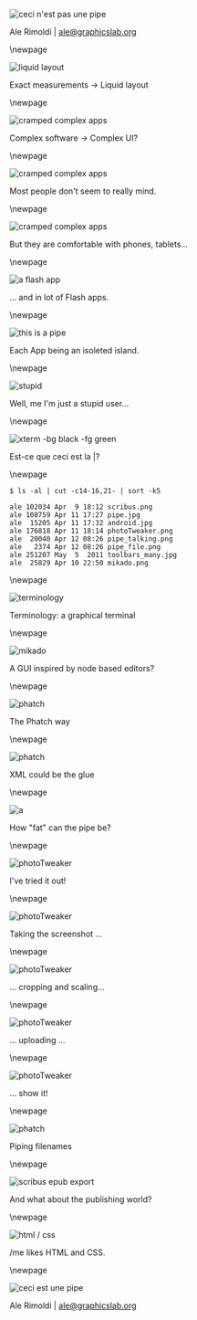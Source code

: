 <!---
TODO:
- by the way, the pipe is the first memory i have of the lgm (picture of kiberpipa): a t-shirt i've met at the hostel in lyon and that i've found amazing! but i still haven't managed to buy one...
- martin sayz: the xclip can manage formatting
- another guy says: have a look at jack (libjack)


mention
-->
![ceci n'est pas une pipe](image/pas_pipe.jpg)

Ale Rimoldi | ale@graphicslab.org

<!---

Hi. My name is Ale Rimoldi and I'm a Scribus developer -- a Desktop publishing tool -- and one of the organizers of the Libre Graphics Meeting, a yearly get together of the users and develoeprs for the free software for graphics.

This talk will be about integrating "small" tools for graphics with something similar to the Unix pipe.

Around the end of 2012, I took a break from my Scribus activities, and I've been thinking about the world of publishing is evolving and how we – as free software creators – can help the people achieve their goals.

One of the topics that I've been focusng on is: what about creating a zoo of small tools, each solving a specific task, instead of one big monolitic program.

-->

\newpage

![liquid layout](image/epub.jpg)

Exact measurements -> Liquid layout

<!---

My quest started, while I was working on the Epub export plugin for Scribus. One of the main goals was to get a liquid layout from an application that has been conceived to manage fixed – very exact – measurements and proportions.

And I wanted to achieve this without making the Scribus UI even more complex and make the all process as smooth as possible.

-->

\newpage

![cramped complex apps](image/scribus.png)

Complex software -> Complex UI?

\newpage

![cramped complex apps](image/toolbars_many.jpg)

Most people don't seem to really mind.

\newpage

![cramped complex apps](image/android.png)

But they are comfortable with phones, tablets...

<!---
But, at the same time, people are getting used to Apps that do only one task. Mostly with a clean, minimalistic interface. On their phones, on their tablet...

-->

\newpage

![a flash app](image/phraseit.png)

... and in lot of Flash apps.

<!--
... and on the Web where lots of Flash apps -- but also more and more HTML5 ones -- are making the internet fun to use.
-->

\newpage

![this is a pipe](image/pipe.jpg)

Each App being an isoleted island.

<!---

But each one of those applications live in its own world and can't talk to the other ones. Lots of isolated islands, not really what I was looking for. But still inspiring: it made me think about creating small apps with a pipe between them...

-->

\newpage

![stupid](image/stupid.jpg)

Well, me I'm just a stupid user...

<!---

This morning at the hostel I've been trying to explain what I was doing to a musician and teacher. After some time his answer whas been: "Well, me I'm just a stupid user and I don't really understand more than what I need to type some text". One thing is sure: he is not stupid! I'm pretty sure that it's his computer that makes him feel stupid. The proof is in the fact that he admits that he feels comfortable with phone and tablet Apps that each do one single step in a complex interaction with his tool. 

-->

\newpage

![xterm -bg black -fg green](image/xterm_pipe.png)

Est-ce que ceci est la |?

<!--

As I've said at the beginning of this talk, I've been inspired is coming from the Unix pipe.

For those who don't know about it, the unix pipe is a sort of command, that can be put between between the name of two programs and will result in the output for the first program, being piped into the second program, which will do what it's needed.
-->

\newpage

    $ ls -al | cut -c14-16,21- | sort -k5
    
    ale 102034 Apr  9 18:12 scribus.png
    ale 108759 Apr 11 17:27 pipe.jpg
    ale  15205 Apr 11 17:32 android.jpg
    ale 176818 Apr 11 18:14 photoTweaker.png
    ale  20040 Apr 12 08:26 pipe_talking.png
    ale   2374 Apr 12 08:26 pipe_file.png
    ale 251207 May  5  2011 toolbars_many.jpg
    ale  25829 Apr 10 22:50 mikado.png

<!--
The Unix pipe is a very powerfull tool, that in a rather simple way, make programs communicate. The basic principle being, that each program can read text as input and can output text as a result of the process.
But already this rather simple example, shows the limits of the pipe: I've tried to list the files in the current directoy and get them sorted by size -- well, without using the built-in option -- the size is sorted by it's alphabetic order, not the numeric one: so 20040 comes before 2374. Not that I doubt that there is a way to get it done with the pipe and a few more tools or options! But you can guess that with more complex data, as example graphical ones, the complexity can very fast become unmanegeable.
-->

\newpage

![terminology](image/terminology.png)

Terminology: a graphical terminal

<!---
Let's take inspiration from what is already around...
Not only has Enlightenment surprised us with a release after 12 years of development, but they are also working on giving us a terminal with multimedia capabilities...
-->

\newpage

![mikado](image/mikado.png)

A GUI inspired by node based editors?

<!---
Still, the terminal feels very old. It's Very effective for many tasks, but I'm sure that we can found alternative ways to use a pipe.

There is a node based photo editor that is in its starting blocs (and should have been presented here) and -- if I look at it -- it much closer to what I imagine a Pipe for graphics should look like
-->

\newpage

![phatch](image/phatch.png)

The Phatch way


<!---
One sampe of the way this could be look like is also Phatch, a very nice image batch processor. But will this scale for tasks that are very diverse?
-->

\newpage

![phatch](image/xml.png)

XML could be the glue

<!---
One of the comments I've most heard is: just use XML. Yes, not a bad idea: but! XML is just a set of formatting rules. What we need is an agreement on the grammar. Even if XML is not really known to be a lightweight solution to any problem, it's certainly worth to be considered!
-->

\newpage

![a ](image/pipe_talking.png)

How "fat" can the pipe be?

<!---

So, the next big question: how can we provide a generic way for the programs to communicate? If we leave the Unix convention of only piping raw text, we may have to put more "intelligence" into the pipe itself. One solution could be that the pipe is responsible for mediating between the "left" and "right" application buy asking them which formats they can manage and find the "best" common one.

-->

\newpage

![photoTweaker](image/photoTweaker.png)

I've tried it out!

<!--
I have a problem: when doing support for Scribus, I often need to share screenshots to show how to do things. Here, how i can do it in a few seconds:

-->

\newpage

![photoTweaker](image/scribus_screenshot.png)

Taking the screenshot ...

<!--
- xyz to take a screnshots of the full screen.
-->

\newpage

![photoTweaker](image/photoTweaker_screenshot.png)

... cropping and scaling...

<!--
- piping it to the photoTweaker
-->

\newpage

![photoTweaker](image/imgbin.png)

... uploading ...

<!---
- piping to a script that uploads to an image bin and returns returns the address. Of course, you won't see the image on the website.
- piping to the url to the X11 clipboard
-->

\newpage

![photoTweaker](image/quassel.png)

<!---
- and with right clik it's pasted into my IRC client
-->

... show it!

\newpage

![phatch](image/pipe_file.png)

Piping filenames

<!---
Being far from having at hand a fancy communication channel, this prototype sticks to a plain old shell script and to hand over resources bytheir names (file name or http addresse). We clearly need more!
-->

\newpage

![scribus epub export](image/scribus_epub.png)

And what about the publishing world?

<!---

Back to the Epub exporter. In Scribus, every bit is geared towards defining positions, sizes and colors in the most absolute and picky way. So most of my  effort went into guessing what the designer's thoughts could be and find rules that would provide a pleasant Epub, with a layout that would magically adapt to the characteristics of the ebook readers and finally get a liquid layout. While minimizing the effort needed in producing the Epub. Both from the point of view of the additional configuration to be done in Scribus and of the tweaking that will be necessary on the generated Epub. But you already heared about it from Claudia.
-->

\newpage

![html / css](image/osp_html_css.jpg)

/me likes HTML and CSS.

<!---

Here in Brussels, we have OSP -- Open source publishing -- an artiste collective, and they announced at the last LGM in Madrid that they will be go for some trials and error in producing their PDFs with HTML and CSS. It's worth to be followed!

-->

\newpage

![ceci est une pipe](image/pipe.jpg)

Ale Rimoldi | ale@graphicslab.org

<!---
So, we still don't have a pipe to work with. It's seomething we still have to create, that we have to invent. And the biggest issue: how can we create something as simple simple as the unix pipe, but get it to pipe rich content in a way that it is easy to manage for both the "sender" and the "receiver".

-->
